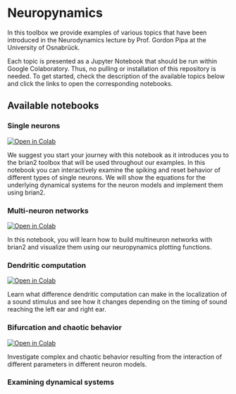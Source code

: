 # Neuropynamics

In this toolbox we provide examples of various topics that have been introduced in the Neurodynamics lecture by Prof. Gordon Pipa at the University of Osnabrück. 

Each topic is presented as a Jupyter Notebook that should be run within Google Colaboratory. Thus, no pulling or installation of this repository is needed. To get started, check the description of the available topics below and click the links to open the corresponding notebooks. 

## Available notebooks

### Single neurons

[![Open in Colab](https://colab.research.google.com/assets/colab-badge.svg)](https://colab.research.google.com/github/DiGyt/neuropynamics/blob/master/notebooks/Single_neurons.ipynb)

We suggest you start your journey with this notebook as it introduces you to the brian2 toolbox that will be used throughout our examples. 
In this notebook you can interactively examine the spiking and reset behavior of different types of single neurons. We will show the equations for the underlying dynamical systems for the neuron models and implement them using brian2. 

### Multi-neuron networks

[![Open in Colab](https://colab.research.google.com/assets/colab-badge.svg)](https://colab.research.google.com/github/DiGyt/neuropynamics/blob/master/notebooks/multineuron_networks.ipynb)

In this notebook, you will learn how to build multineuron networks with brian2 and visualize them using our neuropynamics plotting functions.

### Dendritic computation

[![Open in Colab](https://colab.research.google.com/assets/colab-badge.svg)](https://colab.research.google.com/github/DiGyt/neuropynamics/blob/master/notebooks/dendritic_computation.ipynb)

Learn what difference dendritic computation can make in the localization of a sound stimulus and see how it changes depending on the timing of sound reaching the left ear and right ear.

### Bifurcation and chaotic behavior

[![Open in Colab](https://colab.research.google.com/assets/colab-badge.svg)](https://colab.research.google.com/github/DiGyt/neuropynamics/blob/master/notebooks/bifurcation.ipynb)

Investigate complex and chaotic behavior resulting from the interaction of different parameters in different neuron models.


### Examining dynamical systems
